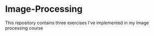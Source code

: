 # Image-Processing
This repository contains three exercises I've implemented in my Image processing course
